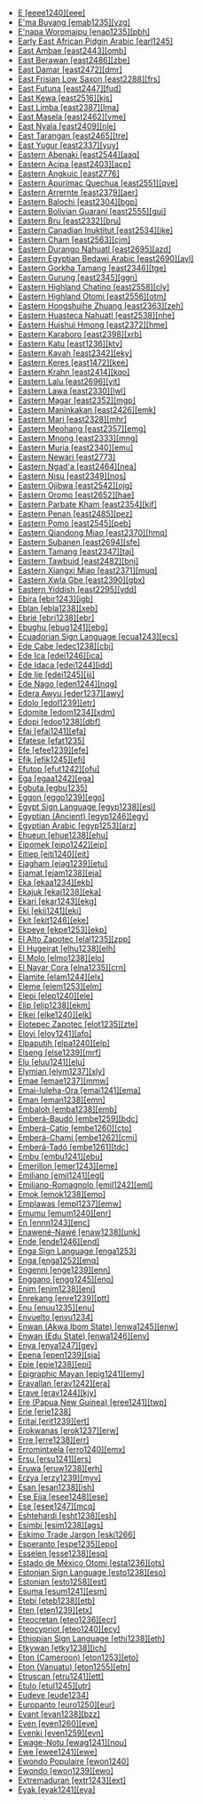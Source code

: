 - [E [eeee1240][eee]](tree/taikadai.taik1256/kamtai.kamt1241/betai.beta1258/daic.daic1237/northerndaic.nort3180/northerntai.nort3189/unclassifiednortherntai.unun9894/e.eeee1240/e.eeee1240.ini)
- [E'ma Buyang [emab1235][yzg]](tree/taikadai.taik1256/kadaic.kada1291/easternkra.east2365/buyang.buya1244/northernbuyang.nort2744/emabuyang.emab1235/emabuyang.emab1235.ini)
- [E'napa Woromaipu [enap1235][pbh]](tree/cariban.cari1283/venezuelan.vene1261/pemongpanare.pemo1246/enapaworomaipu.enap1235/enapaworomaipu.enap1235.ini)
- [Early East African Pidgin Arabic [earl1245]](tree/pidgin.pidg1258/arabicbasedpidginpidgin.arab1397/earlyeastafricanpidginarabic.earl1245/earlyeastafricanpidginarabic.earl1245.ini)
- [East Ambae [east2443][omb]](tree/austronesian.aust1307/nuclearaustronesian.nucl1752/malayopolynesian.mala1545/centraleasternmalayopolynesian.cent2237/easternmalayopolynesian.east2712/oceanic.ocea1241/northandcentralvanuatu.nort3195/northernvanuatu.nort3205/ambae.amba1270/eastambae.east2443/eastambae.east2443.ini)
- [East Berawan [east2486][zbe]](tree/austronesian.aust1307/nuclearaustronesian.nucl1752/malayopolynesian.mala1545/northborneomalayopolynesian.nort3253/northsarawakan.nort3171/berawanlowerbaram.bera1263/berawan.bera1264/centraleastberawan.cent2097/eastberawan.east2486/eastberawan.east2486.ini)
- [East Damar [east2472][dmr]](tree/austronesian.aust1307/nuclearaustronesian.nucl1752/malayopolynesian.mala1545/centraleasternmalayopolynesian.cent2237/centralmalayopolynesian.cent2245/timorica.timo1259/northerntimorica.nort3194/eastdamar.east2472/eastdamar.east2472.ini)
- [East Frisian Low Saxon [east2288][frs]](tree/indoeuropean.indo1319/germanic.germ1287/northwestgermanic.nort3152/westgermanic.west2793/northseagermanic.nort3175/altsachsisch.alts1234/middlemodernlowgerman.midd1345/lowgerman.lowg1239/ostfriesischgroningisch.ostf1234/eastfrisianlowsaxon.east2288/eastfrisianlowsaxon.east2288.ini)
- [East Futuna [east2447][fud]](tree/austronesian.aust1307/nuclearaustronesian.nucl1752/malayopolynesian.mala1545/centraleasternmalayopolynesian.cent2237/easternmalayopolynesian.east2712/oceanic.ocea1241/centralpacific.cent2060/eastfijianpolynesian.east2445/polynesian.poly1242/nuclearpolynesian.nucl1485/eastfutuna.east2447/eastfutuna.east2447.ini)
- [East Kewa [east2516][kjs]](tree/nucleartransnewguinea.nucl1709/engakewahuli.enga1254/kewahuli.kewa1249/sauangalkewa.anga1291/angalkewa.anga1313/kewa.kewa1250/eastkewa.east2516/eastkewa.east2516.ini)
- [East Limba [east2387][lma]](tree/atlanticcongo.atla1278/limba.limb1267/eastlimba.east2387/eastlimba.east2387.ini)
- [East Masela [east2462][vme]](tree/austronesian.aust1307/nuclearaustronesian.nucl1752/malayopolynesian.mala1545/centraleasternmalayopolynesian.cent2237/centralmalayopolynesian.cent2245/babar.baba1274/southbabar.sout2881/maselasouthbabar.mase1249/eastmasela.east2462/eastmasela.east2462.ini)
- [East Nyala [east2409][nle]](tree/atlanticcongo.atla1278/voltacongo.volt1241/benuecongo.benu1247/bantoid.bant1294/southernbantoid.sout3152/narrowbantu.narr1281/eastbantu.east2731/northeastsavannabantu.nort3203/greatlakesbantu.grea1289/greaterluyia.grea1291/luyia.luyi1234/saamiawangabukusu.saam1284/saamiawanga.saam1285/centralluyia.cent2288/eastnyala.east2409/eastnyala.east2409.ini)
- [East Tarangan [east2465][tre]](tree/austronesian.aust1307/nuclearaustronesian.nucl1752/malayopolynesian.mala1545/centraleasternmalayopolynesian.cent2237/centralmalayopolynesian.cent2245/aru.aruu1241/easttarangan.east2465/easttarangan.east2465.ini)
- [East Yugur [east2337][yuy]](tree/mongolic.mong1329/southernperipherymongolic.sout2705/eastyugur.east2337/eastyugur.east2337.ini)
- [Eastern Abenaki [east2544][aaq]](tree/algic.algi1248/algonquian.algo1256/easternalgonquian.east2700/easternabenaki.east2544/easternabenaki.east2544.ini)
- [Eastern Acipa [east2403][acp]](tree/atlanticcongo.atla1278/voltacongo.volt1241/benuecongo.benu1247/kainji.kain1275/centralkainji.cent2242/shirorokamuku.shir1273/kamukuhungwarya.kamu1261/kamuku.kamu1262/rogosagamuksamasambuga.rogo1239/sagamuksamasambuga.saga1266/easternacipa.east2403/easternacipa.east2403.ini)
- [Eastern Angkuic [east2776]](tree/austroasiatic.aust1305/khasipalaung.khas1273/palaungic.pala1352/eastpalaungic.east2331/angkuic.angk1246/easternangkuic.east2776/easternangkuic.east2776.ini)
- [Eastern Apurímac Quechua [east2551][qve]](tree/quechuan.quec1387/quechuaii.quec1388/quechuaiic.quec1389/cuscanquechua.cusc1235/easternapurimacquechua.east2551/easternapurimacquechua.east2551.ini)
- [Eastern Arrernte [east2379][aer]](tree/pamanyungan.pama1250/arandicthurayura.aran1266/arandic.aran1267/aranda.aran1263/easternarrernte.east2379/easternarrernte.east2379.ini)
- [Eastern Balochi [east2304][bgp]](tree/indoeuropean.indo1319/indoiranian.indo1320/iranian.iran1269/westerniranian.west2794/northwesterniranian.nort3177/balochic.balo1260/easternbalochi.east2304/easternbalochi.east2304.ini)
- [Eastern Bolivian Guaraní [east2555][gui]](tree/tupian.tupi1275/mawetiguarani.mawe1252/awetiguarani.awet1245/tupiguarani.tupi1276/tupiguaranisubgroupi.tupi1277/tupiguaranisubgroupib.tupi1283/chiriguanic.chir1295/easternbolivianguarani.east2555/easternbolivianguarani.east2555.ini)
- [Eastern Bru [east2332][bru]](tree/austroasiatic.aust1305/katuic.katu1271/westkatuic.west1492/brouso.brou1236/bru.bruu1238/easternbru.east2332/easternbru.east2332.ini)
- [Eastern Canadian Inuktitut [east2534][ike]](tree/eskimoaleut.eski1264/eskimo.eski1265/inuit.inui1246/easterncanadianinuktitut.east2534/easterncanadianinuktitut.east2534.ini)
- [Eastern Cham [east2563][cjm]](tree/austronesian.aust1307/nuclearaustronesian.nucl1752/malayopolynesian.mala1545/malayosumbawan.mala1536/northandeastmalayosumbawan.nort3170/acehchamic.cham1327/chamic.cham1330/coastalchamic.coas1305/cham.cham1328/easterncham.east2563/easterncham.east2563.ini)
- [Eastern Durango Nahuatl [east2695][azd]](tree/utoaztecan.utoa1244/southernutoaztecan.sout3136/coracholaztecan.cora1261/aztec.azte1234/westernnahuatl.west2809/westernperipherynorthguerreronahuatl.west2814/westernperipherynahuatl.west2825/durangonahuatl.dura1246/easterndurangonahuatl.east2695/easterndurangonahuatl.east2695.ini)
- [Eastern Egyptian Bedawi Arabic [east2690][avl]](tree/afroasiatic.afro1255/semitic.semi1276/westsemitic.west2786/centralsemitic.cent2236/arabian.arab1394/arabic.arab1395/egypticarabic.egyp1251/easternegyptianbedawiarabic.east2690/easternegyptianbedawiarabic.east2690.ini)
- [Eastern Gorkha Tamang [east2346][tge]](tree/sinotibetan.sino1245/bodic.bodi1256/kaikeghaletamangic.kaik1248/ghaletamangic.ghal1247/tamangic.tama1367/nucleartamang.nucl1729/easterngorkhatamang.east2346/easterngorkhatamang.east2346.ini)
- [Eastern Gurung [east2345][ggn]](tree/sinotibetan.sino1245/bodic.bodi1256/kaikeghaletamangic.kaik1248/ghaletamangic.ghal1247/tamangic.tama1367/gurungic.guru1260/gurung.guru1261/easterngurung.east2345/easterngurung.east2345.ini)
- [Eastern Highland Chatino [east2558][cly]](tree/otomanguean.otom1299/easternotomanguean.east2557/popolocazapotecan.popo1292/zapotecan.zapo1436/chatino.chat1268/corechatino.core1263/coastalchatino.coas1314/easternchatino.east2736/easternhighlandchatino.east2558/easternhighlandchatino.east2558.ini)
- [Eastern Highland Otomi [east2556][otm]](tree/otomanguean.otom1299/westernotomanguean.west2783/otopamechinantecan.otop1241/otopamean.otop1242/otomian.otom1297/otomi.otom1300/easternotomi.east2737/easternhighlandotomi.east2556/easternhighlandotomi.east2556.ini)
- [Eastern Hongshuihe Zhuang [east2363][zeh]](tree/taikadai.taik1256/kamtai.kamt1241/betai.beta1258/daic.daic1237/northerndaic.nort3180/northerntai.nort3189/easternhongshuihezhuang.east2363/easternhongshuihezhuang.east2363.ini)
- [Eastern Huasteca Nahuatl [east2538][nhe]](tree/utoaztecan.utoa1244/southernutoaztecan.sout3136/coracholaztecan.cora1261/aztec.azte1234/easternnahuatl.east2720/huastecanahuatl.huas1257/easternhuastecanahuatl.east2538/easternhuastecanahuatl.east2538.ini)
- [Eastern Huishui Hmong [east2372][hme]](tree/hmongmien.hmon1336/hmongic.hmon1337/nuclearhmongichone.nucl1714/nuclearhmongic.nucl1720/westhmongic.west2803/greaterchuanqiandian.grea1295/huishui.huis1239/easternhuishuihmong.east2372/easternhuishuihmong.east2372.ini)
- [Eastern Karaboro [east2398][xrb]](tree/atlanticcongo.atla1278/voltacongo.volt1241/northvoltacongo.nort3149/senufo.senu1239/karaboro.kara1479/easternkaraboro.east2398/easternkaraboro.east2398.ini)
- [Eastern Katu [east1236][ktv]](tree/austroasiatic.aust1305/katuic.katu1271/katu.katu1272/nuclearkatu.nucl1297/easternkatu.east1236/easternkatu.east1236.ini)
- [Eastern Kayah [east2342][eky]](tree/sinotibetan.sino1245/karenic.kare1337/centralkaren.cent1999/kayah.kaya1317/easternkayah.east2342/easternkayah.east2342.ini)
- [Eastern Keres [east1472][kee]](tree/keresan.kere1287/easternkeres.east1472/easternkeres.east1472.ini)
- [Eastern Krahn [east2414][kqo]](tree/atlanticcongo.atla1278/voltacongo.volt1241/kru.krua1234/westernkru.west2485/wee.weea1234/easternkrahn.east2414/easternkrahn.east2414.ini)
- [Eastern Lalu [east2696][yit]](tree/bookkeeping.book1242/easternlalu.east2696/easternlalu.east2696.ini)
- [Eastern Lawa [east2330][lwl]](tree/austroasiatic.aust1305/khasipalaung.khas1273/palaungic.pala1352/eastpalaungic.east2331/waic.waic1245/walawa.wala1271/lawa.lawa1256/easternlawa.east2330/easternlawa.east2330.ini)
- [Eastern Magar [east2352][mgp]](tree/sinotibetan.sino1245/himalayish.hima1249/mahakiranti.maha1306/khammagarchepang.kham1285/magar.maga1261/easternmagar.east2352/easternmagar.east2352.ini)
- [Eastern Maninkakan [east2426][emk]](tree/mande.mand1469/westernmande.west2780/mandingkpelle.mand1431/centralmande.cent2047/mandingjogo.mand1432/mandingvai.mand1433/mandingmokole.mand1434/manding.mand1435/eastmanding.east2425/manenkan.mane1267/easternmaninkakan.east2426/easternmaninkakan.east2426.ini)
- [Eastern Mari [east2328][mhr]](tree/uralic.ural1272/mari.mari1278/easternmari.east2328/easternmari.east2328.ini)
- [Eastern Meohang [east2357][emg]](tree/sinotibetan.sino1245/himalayish.hima1249/mahakiranti.maha1306/kiranti.kira1253/easternkiranti.east2719/upperarun.uppe1412/mewahang.mewa1252/easternmeohang.east2357/easternmeohang.east2357.ini)
- [Eastern Mnong [east2333][mng]](tree/austroasiatic.aust1305/bahnaric.bahn1264/southbahnaric.sout2690/mnongstiengchrau.mnon1258/mnong.mnon1259/easternmnong.east2333/easternmnong.east2333.ini)
- [Eastern Muria [east2340][emu]](tree/dravidian.drav1251/southdravidian.sout3133/southdravidianii.sout3139/gondi.gond1265/southeastgondi.sout3234/generalsoutheastgondi.gene1245/muria.muri1262/easternmuria.east2340/easternmuria.east2340.ini)
- [Eastern Newari [east2773]](tree/sinotibetan.sino1245/himalayish.hima1249/mahakiranti.maha1306/newaric.newa1245/newar.newa1247/easternnewari.east2773/easternnewari.east2773.ini)
- [Eastern Ngad'a [east2464][nea]](tree/austronesian.aust1307/nuclearaustronesian.nucl1752/malayopolynesian.mala1545/centraleasternmalayopolynesian.cent2237/centralmalayopolynesian.cent2245/floressumbahawu.flor1240/floresbarat.flor1241/ngadaliopaluqe.ngad1265/ngadalio.ngad1266/ngada.ngad1267/easternngada.east2464/easternngada.east2464.ini)
- [Eastern Nisu [east2349][nos]](tree/sinotibetan.sino1245/burmoqiangic.burm1265/loloburmese.lolo1265/loloish.lolo1267/nilikazhouish.nili1235/southeasternngwi.sout3212/nisoid.niso1234/nisunyisu.nisu1237/nisu.nisu1238/northnisu.nort2717/easternnisu.east2349/easternnisu.east2349.ini)
- [Eastern Ojibwa [east2542][ojg]](tree/algic.algi1248/algonquian.algo1256/easterngreatlakesalgonquian.east2765/ojibwapotawatomi.ojib1240/ojibwa.ojib1241/nuclearojibwe.nucl1723/centraleasternsouthwesternojibwa.cent2252/easternojibwa.east2542/easternojibwa.east2542.ini)
- [Eastern Oromo [east2652][hae]](tree/afroasiatic.afro1255/cushitic.cush1243/eastcushitic.east2699/lowlandeastcushitic.lowl1267/southernlowlandeastcushitic.sout3055/mainstreamlowlandeastcushitic.main1283/oromoid.nucl1701/nuclearoromo.nucl1736/centraleasternoromo.cent2302/southeastnorthoromo.sout3218/easternoromo.east2652/easternoromo.east2652.ini)
- [Eastern Parbate Kham [east2354][kif]](tree/sinotibetan.sino1245/himalayish.hima1249/mahakiranti.maha1306/khammagarchepang.kham1285/kham.kham1286/parbatekham.parb1234/easternparbatekham.east2354/easternparbatekham.east2354.ini)
- [Eastern Penan [east2485][pez]](tree/austronesian.aust1307/nuclearaustronesian.nucl1752/malayopolynesian.mala1545/northborneomalayopolynesian.nort3253/northsarawakan.nort3171/kayankenyah.kaya1332/easternpenan.east2485/easternpenan.east2485.ini)
- [Eastern Pomo [east2545][peb]](tree/pomoan.pomo1273/russianriverandeastern.russ1265/easternpomo.east2545/easternpomo.east2545.ini)
- [Eastern Qiandong Miao [east2370][hmq]](tree/hmongmien.hmon1336/hmongic.hmon1337/nuclearhmongichone.nucl1714/nuclearhmongic.nucl1720/easthmongic.east2369/easternqiandongmiao.east2370/easternqiandongmiao.east2370.ini)
- [Eastern Subanen [east2694][sfe]](tree/austronesian.aust1307/nuclearaustronesian.nucl1752/malayopolynesian.mala1545/greatercentralphilippine.grea1284/subanen.suba1253/nuclearsubanen.nucl1726/eastnuclearsubanen.east2769/easternsubanen.east2694/easternsubanen.east2694.ini)
- [Eastern Tamang [east2347][taj]](tree/sinotibetan.sino1245/bodic.bodi1256/kaikeghaletamangic.kaik1248/ghaletamangic.ghal1247/tamangic.tama1367/nucleartamang.nucl1729/easterntamang.east2347/easterntamang.east2347.ini)
- [Eastern Tawbuid [east2482][bnj]](tree/austronesian.aust1307/nuclearaustronesian.nucl1752/malayopolynesian.mala1545/greatercentralphilippine.grea1284/southmangyan.sout2915/buhidtaubuid.buhi1244/batangan.bata1318/easterntawbuid.east2482/easterntawbuid.east2482.ini)
- [Eastern Xiangxi Miao [east2371][muq]](tree/hmongmien.hmon1336/hmongic.hmon1337/nuclearhmongichone.nucl1714/nuclearhmongic.nucl1720/northhmongic.nort2748/easternxiangximiao.east2371/easternxiangximiao.east2371.ini)
- [Eastern Xwla Gbe [east2390][gbx]](tree/atlanticcongo.atla1278/voltacongo.volt1241/kwavoltacongo.kwav1236/gbe.gbee1241/easterngbe.east2711/easternxwlagbe.east2390/easternxwlagbe.east2390.ini)
- [Eastern Yiddish [east2295][ydd]](tree/indoeuropean.indo1319/germanic.germ1287/northwestgermanic.nort3152/westgermanic.west2793/highgerman.high1286/middlemodernhighgerman.midd1349/modernhighgerman.mode1258/yiddish.yidd1255/easternyiddish.east2295/easternyiddish.east2295.ini)
- [Ebira [ebir1243][igb]](tree/atlanticcongo.atla1278/voltacongo.volt1241/benuecongo.benu1247/nupoid.nupo1239/ebira.ebir1243/ebira.ebir1243.ini)
- [Eblan [ebla1238][xeb]](tree/afroasiatic.afro1255/semitic.semi1276/eastsemitic.east2678/eblan.ebla1238/eblan.ebla1238.ini)
- [Ebrié [ebri1238][ebr]](tree/atlanticcongo.atla1278/voltacongo.volt1241/kwavoltacongo.kwav1236/nyo.nyoa1234/potoutano.poto1254/potou.poto1250/ebrie.ebri1238/ebrie.ebri1238.ini)
- [Ebughu [ebug1241][ebg]](tree/atlanticcongo.atla1278/voltacongo.volt1241/benuecongo.benu1247/deltacross.delt1251/lowercross.obol1242/ebughu.ebug1241/ebughu.ebug1241.ini)
- [Ecuadorian Sign Language [ecua1243][ecs]](tree/signlanguage.sign1238/signlanguages.sign1237/ecuadoriansignlanguage.ecua1243/ecuadoriansignlanguage.ecua1243.ini)
- [Ede Cabe [edec1238][cbj]](tree/atlanticcongo.atla1278/voltacongo.volt1241/benuecongo.benu1247/defoid.defo1239/yoruboid.yoru1244/edekiri.edek1238/ede.edea1234/easternede.east2738/edecabe.edec1238/edecabe.edec1238.ini)
- [Ede Ica [edei1246][ica]](tree/atlanticcongo.atla1278/voltacongo.volt1241/benuecongo.benu1247/defoid.defo1239/yoruboid.yoru1244/edekiri.edek1238/ede.edea1234/westernede.west2827/southwesternede.sout3187/edeica.edei1246/edeica.edei1246.ini)
- [Ede Idaca [edei1244][idd]](tree/atlanticcongo.atla1278/voltacongo.volt1241/benuecongo.benu1247/defoid.defo1239/yoruboid.yoru1244/edekiri.edek1238/ede.edea1234/westernede.west2827/southwesternede.sout3187/edeidaca.edei1244/edeidaca.edei1244.ini)
- [Ede Ije [edei1245][ijj]](tree/atlanticcongo.atla1278/voltacongo.volt1241/benuecongo.benu1247/defoid.defo1239/yoruboid.yoru1244/edekiri.edek1238/ede.edea1234/easternede.east2738/southeasternede.sout3186/edeije.edei1245/edeije.edei1245.ini)
- [Ede Nago [eden1244][nqg]](tree/atlanticcongo.atla1278/voltacongo.volt1241/benuecongo.benu1247/defoid.defo1239/yoruboid.yoru1244/edekiri.edek1238/ede.edea1234/easternede.east2738/southeasternede.sout3186/edenago.eden1244/edenago.eden1244.ini)
- [Edera Awyu [eder1237][awy]](tree/nucleartransnewguinea.nucl1709/centralandsouthnewguinea.cent2116/awyuok.awyu1265/greaterawyu.grea1275/awyudumut.awyu1263/awyu.awyu1264/ederaawyu.eder1237/ederaawyu.eder1237.ini)
- [Edolo [edol1239][etr]](tree/bosavi.bosa1245/etorobedamini.etor1234/edolo.edol1239/edolo.edol1239.ini)
- [Edomite [edom1234][xdm]](tree/bookkeeping.book1242/edomite.edom1234/edomite.edom1234.ini)
- [Edopi [edop1238][dbf]](tree/lakesplain.lake1255/tariku.tari1255/centraltariku.cent2110/edopi.edop1238/edopi.edop1238.ini)
- [Efai [efai1241][efa]](tree/atlanticcongo.atla1278/voltacongo.volt1241/benuecongo.benu1247/deltacross.delt1251/lowercross.obol1242/centrallowercross.cent2253/efai.efai1241/efai.efai1241.ini)
- [Efatese [efat1235]](tree/artificiallanguage.arti1236/efategroupbasedartificiallanguage.efat1240/efatese.efat1235/efatese.efat1235.ini)
- [Efe [efee1239][efe]](tree/centralsudanic.cent2225/membimangbutuefe.memb1239/mangbutuefe.mang1425/leseic.lese1245/efe.efee1239/efe.efee1239.ini)
- [Efik [efik1245][efi]](tree/atlanticcongo.atla1278/voltacongo.volt1241/benuecongo.benu1247/deltacross.delt1251/lowercross.obol1242/centrallowercross.cent2253/efikibibio.efik1244/efik.efik1245/efik.efik1245.ini)
- [Efutop [efut1242][ofu]](tree/atlanticcongo.atla1278/voltacongo.volt1241/benuecongo.benu1247/bantoid.bant1294/southernbantoid.sout3152/ekoidmbe.ekoi1237/ekoid.ekoi1236/ejaghamekajuk.ejag1240/efutopekajuk.efut1243/ndeefutop.ndee1247/efutop.efut1242/efutop.efut1242.ini)
- [Ega [egaa1242][ega]](tree/atlanticcongo.atla1278/voltacongo.volt1241/ega.egaa1242/ega.egaa1242.ini)
- [Egbuta [egbu1235]](tree/atlanticcongo.atla1278/voltacongo.volt1241/benuecongo.benu1247/bantoid.bant1294/southernbantoid.sout3152/narrowbantu.narr1281/centralwesternbantu.cent2260/greaterbangintomba.grea1286/ngiri.ngir1248/unclassifiedngiri.unun9926/unclassifiedngiri.uncl1482/budjac36.budj1234/egbuta.egbu1235/egbuta.egbu1235.ini)
- [Eggon [eggo1239][ego]](tree/atlanticcongo.atla1278/voltacongo.volt1241/benuecongo.benu1247/benuecongoplateau.benu1248/alumic.alum1249/jiliceggonic.jili1242/eggonake.eggo1240/eggon.eggo1239/eggon.eggo1239.ini)
- [Egypt Sign Language [egyp1238][esl]](tree/signlanguage.sign1238/signlanguages.sign1237/arabsign.arab1398/egyptsignlanguage.egyp1238/egyptsignlanguage.egyp1238.ini)
- [Egyptian (Ancient) [egyp1246][egy]](tree/afroasiatic.afro1255/egyptian.egyp1245/egyptianancient.egyp1246/egyptianancient.egyp1246.ini)
- [Egyptian Arabic [egyp1253][arz]](tree/afroasiatic.afro1255/semitic.semi1276/westsemitic.west2786/centralsemitic.cent2236/arabian.arab1394/arabic.arab1395/egypticarabic.egyp1251/egyptosudanicarabic.egyp1254/egyptianarabic.egyp1253/egyptianarabic.egyp1253.ini)
- [Ehueun [ehue1238][ehu]](tree/atlanticcongo.atla1278/voltacongo.volt1241/benuecongo.benu1247/akpesedoid.akpe1249/edoid.edoi1239/northwesternedoid.nort3183/osse.osse1244/ukueehueun.ukue1239/ehueun.ehue1238/ehueun.ehue1238.ini)
- [Eipomek [eipo1242][eip]](tree/nucleartransnewguinea.nucl1709/mek.mekk1240/easternmek.east2504/eipomek.eipo1242/eipomek.eipo1242.ini)
- [Eitiep [eiti1240][eit]](tree/nucleartorricelli.nucl1708/kombioarapeshurat.komb1276/kombioyambes.komb1271/kombioic.komb1275/eitiep.eiti1240/eitiep.eiti1240.ini)
- [Ejagham [ejag1239][etu]](tree/atlanticcongo.atla1278/voltacongo.volt1241/benuecongo.benu1247/bantoid.bant1294/southernbantoid.sout3152/ekoidmbe.ekoi1237/ekoid.ekoi1236/ejaghamekajuk.ejag1240/ejaghametung.ejag1241/ejagham.ejag1239/ejagham.ejag1239.ini)
- [Ejamat [ejam1238][eja]](tree/atlanticcongo.atla1278/northcentralatlantic.nort3146/centralatlantic.cent2230/bak.bakk1238/nuclearjola.nucl1345/fhjola.fhjo1234/pfjola.pfjo1234/herejamat.here1250/ejamat.ejam1238/ejamat.ejam1238.ini)
- [Eka [ekaa1234][ekb]](tree/sinotibetan.sino1245/burmoqiangic.burm1265/loloburmese.lolo1265/loloish.lolo1267/nilikazhouish.nili1235/lisoid.liso1234/nuclearlisoid.nucl1734/lisulalubalavu.lisu1252/lalubalavu.lalu1234/lalo.lalo1240/eka.ekaa1234/eka.ekaa1234.ini)
- [Ekajuk [ekaj1238][eka]](tree/atlanticcongo.atla1278/voltacongo.volt1241/benuecongo.benu1247/bantoid.bant1294/southernbantoid.sout3152/ekoidmbe.ekoi1237/ekoid.ekoi1236/ejaghamekajuk.ejag1240/efutopekajuk.efut1243/abanyomekajuk.aban1244/ekajuk.ekaj1238/ekajuk.ekaj1238.ini)
- [Ekari [ekar1243][ekg]](tree/nucleartransnewguinea.nucl1709/paniailakes.pani1259/ekari.ekar1243/ekari.ekar1243.ini)
- [Eki [ekii1241][eki]](tree/atlanticcongo.atla1278/voltacongo.volt1241/benuecongo.benu1247/deltacross.delt1251/lowercross.obol1242/oboloic.obol1244/eki.ekii1241/eki.ekii1241.ini)
- [Ekit [ekit1246][eke]](tree/atlanticcongo.atla1278/voltacongo.volt1241/benuecongo.benu1247/deltacross.delt1251/lowercross.obol1242/centrallowercross.cent2253/ekitetebi.ekit1245/ekit.ekit1246/ekit.ekit1246.ini)
- [Ekpeye [ekpe1253][ekp]](tree/atlanticcongo.atla1278/voltacongo.volt1241/benuecongo.benu1247/igboid.igbo1258/ekpeye.ekpe1253/ekpeye.ekpe1253.ini)
- [El Alto Zapotec [elal1235][zpp]](tree/otomanguean.otom1299/easternotomanguean.east2557/popolocazapotecan.popo1292/zapotecan.zapo1436/zapotec.zapo1437/westzapotec.west2645/westcentralwestzapotec.west2646/elaltozapotec.elal1235/elaltozapotec.elal1235.ini)
- [El Hugeirat [elhu1238][elh]](tree/nubian.nubi1251/westcentralnubian.west2781/centralnubian.cent2232/kordofannubian.kord1246/westernkordofannubian.west2807/elhugeirat.elhu1238/elhugeirat.elhu1238.ini)
- [El Molo [elmo1238][elo]](tree/afroasiatic.afro1255/cushitic.cush1243/eastcushitic.east2699/lowlandeastcushitic.lowl1267/southernlowlandeastcushitic.sout3055/mainstreamlowlandeastcushitic.main1283/omotana.omot1245/westernomotana.west2723/elmolo.elmo1238/elmolo.elmo1238.ini)
- [El Nayar Cora [elna1235][crn]](tree/utoaztecan.utoa1244/southernutoaztecan.sout3136/coracholaztecan.cora1261/corachol.cora1259/coran.cora1260/elnayarcora.elna1235/elnayarcora.elna1235.ini)
- [Elamite [elam1244][elx]](tree/elamite.elam1244/elamite.elam1244.ini)
- [Eleme [elem1253][elm]](tree/atlanticcongo.atla1278/voltacongo.volt1241/benuecongo.benu1247/deltacross.delt1251/ogonoid.ogon1240/westogonoid.west2469/eleme.elem1253/eleme.elem1253.ini)
- [Elepi [elep1240][ele]](tree/nucleartorricelli.nucl1708/marienberg.mari1433/elepikamasaumarienberg.elep1241/elepi.elep1240/elepi.elep1240.ini)
- [Elip [elip1238][ekm]](tree/atlanticcongo.atla1278/voltacongo.volt1241/benuecongo.benu1247/bantoid.bant1294/southernbantoid.sout3152/narrowbantu.narr1281/mbam.mbam1252/yambasaa60.yamb1256/bacanuclearyambasa.baca1247/nuclearyambasa.nucl1746/elipmaala.elip1239/elip.elip1238/elip.elip1238.ini)
- [Elkei [elke1240][elk]](tree/nucleartorricelli.nucl1708/auoloelkei.auol1234/oloelkei.oloe1234/elkei.elke1240/elkei.elke1240.ini)
- [Elotepec Zapotec [elot1235][zte]](tree/otomanguean.otom1299/easternotomanguean.east2557/popolocazapotecan.popo1292/zapotecan.zapo1436/zapotec.zapo1437/papabuco.papa1270/elotepeczapotec.elot1235/elotepeczapotec.elot1235.ini)
- [Eloyi [eloy1241][afo]](tree/atlanticcongo.atla1278/voltacongo.volt1241/benuecongo.benu1247/benuecongoplateau.benu1248/eloyi.eloy1241/eloyi.eloy1241.ini)
- [Elpaputih [elpa1240][elp]](tree/bookkeeping.book1242/elpaputih.elpa1240/elpaputih.elpa1240.ini)
- [Elseng [else1239][mrf]](tree/elseng.else1239/elseng.else1239.ini)
- [Elu [eluu1241][elu]](tree/austronesian.aust1307/nuclearaustronesian.nucl1752/malayopolynesian.mala1545/centraleasternmalayopolynesian.cent2237/easternmalayopolynesian.east2712/oceanic.ocea1241/admiraltyislands.admi1239/easternadmiraltyislands.east2459/manus.manu1262/eastmanus.east2460/kurtikeleere.kurt1251/kurtielu.kurt1252/elu.eluu1241/elu.eluu1241.ini)
- [Elymian [elym1237][xly]](tree/unclassifiable.uncl1493/elymian.elym1237/elymian.elym1237.ini)
- [Emae [emae1237][mmw]](tree/austronesian.aust1307/nuclearaustronesian.nucl1752/malayopolynesian.mala1545/centraleasternmalayopolynesian.cent2237/easternmalayopolynesian.east2712/oceanic.ocea1241/centralpacific.cent2060/eastfijianpolynesian.east2445/polynesian.poly1242/nuclearpolynesian.nucl1485/vanuatuloyaltyoutliers.vanu1245/emae.emae1237/emae.emae1237.ini)
- [Emai-Iuleha-Ora [emai1241][ema]](tree/atlanticcongo.atla1278/voltacongo.volt1241/benuecongo.benu1247/akpesedoid.akpe1249/edoid.edoi1239/northcentraledoid.nort3182/centralplainsedoid.cent2259/emaiiulehaora.emai1241/emaiiulehaora.emai1241.ini)
- [Eman [eman1238][emn]](tree/atlanticcongo.atla1278/voltacongo.volt1241/benuecongo.benu1247/bantoid.bant1294/southernbantoid.sout3152/tivoid.tivo1239/centraltivoid.cent2261/centraltivoidb.cent2268/eman.eman1238/eman.eman1238.ini)
- [Embaloh [emba1238][emb]](tree/austronesian.aust1307/nuclearaustronesian.nucl1752/malayopolynesian.mala1545/southsulawesi.sout2923/tamanicbugis.bugi1243/tamanic.tama1334/embaloh.emba1238/embaloh.emba1238.ini)
- [Emberá-Baudó [embe1259][bdc]](tree/chocoan.choc1280/embera.embe1258/atrato.atra1235/panamabaudoatrato.pana1309/emberabaudo.embe1259/emberabaudo.embe1259.ini)
- [Emberá-Catío [embe1260][cto]](tree/chocoan.choc1280/embera.embe1258/atrato.atra1235/emberacatio.embe1260/emberacatio.embe1260.ini)
- [Emberá-Chamí [embe1262][cmi]](tree/chocoan.choc1280/embera.embe1258/sanjuan.sanj1278/uppersanjuan.uppe1440/emberachami.embe1262/emberachami.embe1262.ini)
- [Emberá-Tadó [embe1261][tdc]](tree/chocoan.choc1280/embera.embe1258/sanjuan.sanj1278/uppersanjuan.uppe1440/emberatado.embe1261/emberatado.embe1261.ini)
- [Embu [embu1241][ebu]](tree/atlanticcongo.atla1278/voltacongo.volt1241/benuecongo.benu1247/bantoid.bant1294/southernbantoid.sout3152/narrowbantu.narr1281/eastbantu.east2731/northeastsavannabantu.nort3203/centralkenyabantu.cent2274/westerncentralkenyabantu.west2840/kikuyuembu.kiku1241/embu.embu1241/embu.embu1241.ini)
- [Emerillon [emer1243][eme]](tree/tupian.tupi1275/mawetiguarani.mawe1252/awetiguarani.awet1245/tupiguarani.tupi1276/tupiguaranisubgroupviii.tupi1281/wayampizoeemerillon.waya1271/zoeemerillon.zoee1241/emerillon.emer1243/emerillon.emer1243.ini)
- [Emiliano [emil1241][egl]](tree/indoeuropean.indo1319/italic.ital1284/latinofaliscan.lati1262/latinic.lati1263/imperiallatin.impe1234/romance.roma1334/italowesternromance.ital1285/westernromance.west2813/shiftedwesternromance.shif1234/northwesternshiftedromance.nort3208/galloitalian.gall1279/emilianoromagnolo.emil1243/emiliano.emil1241/emiliano.emil1241.ini)
- [Emiliano-Romagnolo [emil1242][eml]](tree/bookkeeping.book1242/emilianoromagnolo.emil1242/emilianoromagnolo.emil1242.ini)
- [Emok [emok1238][emo]](tree/lenguamascoy.leng1261/emok.emok1238/emok.emok1238.ini)
- [Emplawas [empl1237][emw]](tree/austronesian.aust1307/nuclearaustronesian.nucl1752/malayopolynesian.mala1545/centraleasternmalayopolynesian.cent2237/centralmalayopolynesian.cent2245/babar.baba1274/southbabar.sout2881/southwestbabar.sout2882/emplawas.empl1237/emplawas.empl1237.ini)
- [Emumu [emum1240][enr]](tree/pauwasi.pauw1244/easternpauwasi.east2530/emumu.emum1240/emumu.emum1240.ini)
- [En [ennn1243][enc]](tree/taikadai.taik1256/kadaic.kada1291/easternkra.east2365/buyang.buya1244/northernbuyang.nort2744/en.ennn1243/en.ennn1243.ini)
- [Enawené-Nawé [enaw1238][unk]](tree/arawakan.araw1281/centralmaipuran.cent2226/paresisaravekasaluma.pare1273/enawenenawe.enaw1238/enawenenawe.enaw1238.ini)
- [Ende [ende1246][end]](tree/austronesian.aust1307/nuclearaustronesian.nucl1752/malayopolynesian.mala1545/centraleasternmalayopolynesian.cent2237/centralmalayopolynesian.cent2245/floressumbahawu.flor1240/floresbarat.flor1241/ngadaliopaluqe.ngad1265/ngadalio.ngad1266/endelio.ende1245/ende.ende1246/ende.ende1246.ini)
- [Enga Sign Language [enga1253]](tree/signlanguage.sign1238/villagesignlanguage.vill1244/engasignlanguage.enga1253/engasignlanguage.enga1253.ini)
- [Enga [enga1252][enq]](tree/nucleartransnewguinea.nucl1709/engakewahuli.enga1254/engan.enga1251/enga.enga1252/enga.enga1252.ini)
- [Engenni [enge1239][enn]](tree/atlanticcongo.atla1278/voltacongo.volt1241/benuecongo.benu1247/akpesedoid.akpe1249/edoid.edoi1239/deltaedoid.delt1252/degemaengenni.dege1249/engenni.enge1239/engenni.enge1239.ini)
- [Enggano [engg1245][eno]](tree/austronesian.aust1307/nuclearaustronesian.nucl1752/malayopolynesian.mala1545/enggano.engg1245/enggano.engg1245.ini)
- [Enim [enim1238][eni]](tree/bookkeeping.book1242/enim.enim1238/enim.enim1238.ini)
- [Enrekang [enre1239][ptt]](tree/austronesian.aust1307/nuclearaustronesian.nucl1752/malayopolynesian.mala1545/southsulawesi.sout2923/northernsouthsulawesi.nort2894/masenrempulu.mase1250/enrekang.enre1239/enrekang.enre1239.ini)
- [Enu [enuu1235][enu]](tree/sinotibetan.sino1245/burmoqiangic.burm1265/loloburmese.lolo1265/loloish.lolo1267/hanijino.hani1249/bisoidhanic.biso1244/hanic.hani1250/bika.bika1252/enu.enuu1235/enu.enuu1235.ini)
- [Envuelto [envu1234]](tree/unclassifiable.uncl1493/envuelto.envu1234/envuelto.envu1234.ini)
- [Enwan (Akwa Ibom State) [enwa1245][enw]](tree/atlanticcongo.atla1278/voltacongo.volt1241/benuecongo.benu1247/deltacross.delt1251/lowercross.obol1242/enwanguda.enwa1244/enwanakwaibomstate.enwa1245/enwanakwaibomstate.enwa1245.ini)
- [Enwan (Edu State) [enwa1246][env]](tree/atlanticcongo.atla1278/voltacongo.volt1241/benuecongo.benu1247/akpesedoid.akpe1249/edoid.edoi1239/northcentraledoid.nort3182/unclassifiednorthcentraledoid.unun9932/unclassifiednorthcentraledoid.uncl1474/igweenwasasaru.igwe1239/enwanedustate.enwa1246/enwanedustate.enwa1246.ini)
- [Enya [enya1247][gey]](tree/atlanticcongo.atla1278/voltacongo.volt1241/benuecongo.benu1247/bantoid.bant1294/southernbantoid.sout3152/narrowbantu.narr1281/eastbantu.east2731/enyad10.enya1248/enya.enya1247/enya.enya1247.ini)
- [Epena [epen1239][sja]](tree/chocoan.choc1280/embera.embe1258/sanjuan.sanj1278/epena.epen1239/epena.epen1239.ini)
- [Epie [epie1238][epi]](tree/atlanticcongo.atla1278/voltacongo.volt1241/benuecongo.benu1247/akpesedoid.akpe1249/edoid.edoi1239/deltaedoid.delt1252/epie.epie1238/epie.epie1238.ini)
- [Epigraphic Mayan [epig1241][emy]](tree/mayan.maya1287/coremayan.core1254/westernmayan.west2865/cholantzeltalan.chol1286/cholan.chol1287/epigraphicmayan.epig1241/epigraphicmayan.epig1241.ini)
- [Eravallan [erav1242][era]](tree/dravidian.drav1251/southdravidian.sout3133/southdravidiani.sout3138/tamilkannada.tami1291/tamilkota.tami1292/tamiltoda.tami1293/tamilirula.tami1294/tamilkodagu.tami1297/tamilmalayalam.tami1298/tamiloid.tami1299/eravallan.erav1242/eravallan.erav1242.ini)
- [Erave [erav1244][kjy]](tree/nucleartransnewguinea.nucl1709/engakewahuli.enga1254/kewahuli.kewa1249/sauangalkewa.anga1291/angalkewa.anga1313/kewa.kewa1250/erave.erav1244/erave.erav1244.ini)
- [Ere (Papua New Guinea) [eree1241][twp]](tree/austronesian.aust1307/nuclearaustronesian.nucl1752/malayopolynesian.mala1545/centraleasternmalayopolynesian.cent2237/easternmalayopolynesian.east2712/oceanic.ocea1241/admiraltyislands.admi1239/easternadmiraltyislands.east2459/manus.manu1262/eastmanus.east2460/kurtikeleere.kurt1251/erepapuanewguinea.eree1241/erepapuanewguinea.eree1241.ini)
- [Erie [erie1238]](tree/unclassifiable.uncl1493/iroquoianunclassifiable.iroq1248/erie.erie1238/erie.erie1238.ini)
- [Eritai [erit1239][ert]](tree/lakesplain.lake1255/tariku.tari1255/easttariku.east2502/eritaiobokuitaibiritai.erit1238/eritai.erit1239/eritai.erit1239.ini)
- [Erokwanas [erok1237][erw]](tree/austronesian.aust1307/nuclearaustronesian.nucl1752/malayopolynesian.mala1545/centraleasternmalayopolynesian.cent2237/easternmalayopolynesian.east2712/southhalmaherawestnewguinea.sout2850/southhalmaherawestnewguinea.sout3229/bomberai.bomb1263/erokwanas.erok1237/erokwanas.erok1237.ini)
- [Erre [erre1238][err]](tree/giimbiyu.giim1238/urninganggic.urni1238/erre.erre1238/erre.erre1238.ini)
- [Erromintxela [erro1240][emx]](tree/mixedlanguage.mixe1287/basqueromanimixedlanguage.basq1267/erromintxela.erro1240/erromintxela.erro1240.ini)
- [Ersu [ersu1241][ers]](tree/sinotibetan.sino1245/burmoqiangic.burm1265/naqiangic.naqi1236/ersuic.ersu1242/ersu.ersu1241/ersu.ersu1241.ini)
- [Eruwa [eruw1238][erh]](tree/atlanticcongo.atla1278/voltacongo.volt1241/benuecongo.benu1247/akpesedoid.akpe1249/edoid.edoi1239/southwesternedoid.sout2805/eruwa.eruw1238/eruwa.eruw1238.ini)
- [Erzya [erzy1239][myv]](tree/uralic.ural1272/mordvin.mord1256/erzya.erzy1239/erzya.erzy1239.ini)
- [Esan [esan1238][ish]](tree/atlanticcongo.atla1278/voltacongo.volt1241/benuecongo.benu1247/akpesedoid.akpe1249/edoid.edoi1239/northcentraledoid.nort3182/centralplainsedoid.cent2259/esan.esan1238/esan.esan1238.ini)
- [Ese Ejja [esee1248][ese]](tree/panotacanan.pano1259/tacanan.taca1255/takanikchamik.taka1267/eseejja.esee1248/eseejja.esee1248.ini)
- [Ese [esee1247][mcq]](tree/koiarian.koia1260/baraic.bara1376/ese.esee1247/ese.esee1247.ini)
- [Eshtehardi [esht1238][esh]](tree/indoeuropean.indo1319/indoiranian.indo1320/iranian.iran1269/westerniranian.west2794/northwesterniranian.nort3177/tatic.tati1243/tatic.tati1244/southerntatic.sout3177/ramandkaraj.rama1272/eshtehardi.esht1238/eshtehardi.esht1238.ini)
- [Esimbi [esim1238][ags]](tree/atlanticcongo.atla1278/voltacongo.volt1241/benuecongo.benu1247/bantoid.bant1294/southernbantoid.sout3152/tivoid.tivo1239/esimbi.esim1238/esimbi.esim1238.ini)
- [Eskimo Trade Jargon [eski1266]](tree/pidgin.pidg1258/eskimobasedpidginpidgin.eski1267/eskimotradejargon.eski1266/eskimotradejargon.eski1266.ini)
- [Esperanto [espe1235][epo]](tree/artificiallanguage.arti1236/esperanto.espe1235/esperanto.espe1235.ini)
- [Esselen [esse1238][esq]](tree/esselen.esse1238/esselen.esse1238.ini)
- [Estado de México Otomi [esta1236][ots]](tree/otomanguean.otom1299/westernotomanguean.west2783/otopamechinantecan.otop1241/otopamean.otop1242/otomian.otom1297/southwesternotomi.sout3168/estadodemexicootomi.esta1236/estadodemexicootomi.esta1236.ini)
- [Estonian Sign Language [esto1238][eso]](tree/signlanguage.sign1238/signlanguages.sign1237/estoniansignlanguage.esto1238/estoniansignlanguage.esto1238.ini)
- [Estonian [esto1258][est]](tree/uralic.ural1272/finnic.finn1317/estonian.esto1258/estonian.esto1258.ini)
- [Esuma [esum1241][esm]](tree/unattested.unat1236/atlanticcongounattested.atla1280/esuma.esum1241/esuma.esum1241.ini)
- [Etebi [eteb1238][etb]](tree/atlanticcongo.atla1278/voltacongo.volt1241/benuecongo.benu1247/deltacross.delt1251/lowercross.obol1242/centrallowercross.cent2253/ekitetebi.ekit1245/etebi.eteb1238/etebi.eteb1238.ini)
- [Eten [eten1239][etx]](tree/atlanticcongo.atla1278/voltacongo.volt1241/benuecongo.benu1247/benuecongoplateau.benu1248/beromic.bero1241/itencaraberom.iten1244/eten.eten1239/eten.eten1239.ini)
- [Eteocretan [eteo1236][ecr]](tree/unclassifiable.uncl1493/eteocretan.eteo1236/eteocretan.eteo1236.ini)
- [Eteocypriot [eteo1240][ecy]](tree/unclassifiable.uncl1493/eteocypriot.eteo1240/eteocypriot.eteo1240.ini)
- [Ethiopian Sign Language [ethi1238][eth]](tree/signlanguage.sign1238/signlanguages.sign1237/aslic.asli1244/ethiopiansignlanguage.ethi1238/ethiopiansignlanguage.ethi1238.ini)
- [Etkywan [etky1238][ich]](tree/atlanticcongo.atla1278/voltacongo.volt1241/benuecongo.benu1247/jukunoid.juku1257/centraljukunoid.cent2241/kpanicen.kpan1245/etkywan.etky1238/etkywan.etky1238.ini)
- [Eton (Cameroon) [eton1253][eto]](tree/atlanticcongo.atla1278/voltacongo.volt1241/benuecongo.benu1247/bantoid.bant1294/southernbantoid.sout3152/narrowbantu.narr1281/bantuab10b20b30.bant1295/yaundefanga70.yaun1239/etoncameroon.eton1253/etoncameroon.eton1253.ini)
- [Eton (Vanuatu) [eton1255][etn]](tree/austronesian.aust1307/nuclearaustronesian.nucl1752/malayopolynesian.mala1545/centraleasternmalayopolynesian.cent2237/easternmalayopolynesian.east2712/oceanic.ocea1241/northandcentralvanuatu.nort3195/centralvanuatu.cent2269/epiefate.epie1239/efate.efat1236/southefatic.sout3196/etonvanuatu.eton1255/etonvanuatu.eton1255.ini)
- [Etruscan [etru1241][ett]](tree/etruscorhaetian.etru1243/etruscan.etru1241/etruscan.etru1241.ini)
- [Etulo [etul1245][utr]](tree/atlanticcongo.atla1278/voltacongo.volt1241/benuecongo.benu1247/idomoid.idom1262/akweya.etul1244/etuloidoma.etul1246/etulo.etul1245/etulo.etul1245.ini)
- [Eudeve [eude1234]](tree/utoaztecan.utoa1244/southernutoaztecan.sout3136/opataeudeve.opat1247/eudeve.eude1234/eudeve.eude1234.ini)
- [Europanto [euro1250][eur]](tree/bookkeeping.book1242/europanto.euro1250/europanto.euro1250.ini)
- [Evant [evan1238][bzz]](tree/atlanticcongo.atla1278/voltacongo.volt1241/benuecongo.benu1247/bantoid.bant1294/southernbantoid.sout3152/tivoid.tivo1239/centraltivoid.cent2261/centraltivoida.cent2267/tivevand.tive1237/evant.evan1238/evant.evan1238.ini)
- [Even [even1260][eve]](tree/tungusic.tung1282/northerntungusic.nort3147/even.even1260/even.even1260.ini)
- [Evenki [even1259][evn]](tree/tungusic.tung1282/northerntungusic.nort3147/westtungus.west2427/evenki.even1259/evenki.even1259.ini)
- [Ewage-Notu [ewag1241][nou]](tree/nucleartransnewguinea.nucl1709/greaterbinanderean.bina1276/binanderean.bina1279/nuclearbinanderean.nucl1603/southbinandere.sout2934/coastalbinandere.coas1297/ewagenotu.ewag1241/ewagenotu.ewag1241.ini)
- [Ewe [ewee1241][ewe]](tree/atlanticcongo.atla1278/voltacongo.volt1241/kwavoltacongo.kwav1236/gbe.gbee1241/westerngbe.west2802/ewe.ewee1241/ewe.ewee1241.ini)
- [Ewondo Populaire [ewon1240]](tree/pidgin.pidg1258/ewondobasedpidgin.ewon1242/ewondopopulaire.ewon1240/ewondopopulaire.ewon1240.ini)
- [Ewondo [ewon1239][ewo]](tree/atlanticcongo.atla1278/voltacongo.volt1241/benuecongo.benu1247/bantoid.bant1294/southernbantoid.sout3152/narrowbantu.narr1281/bantuab10b20b30.bant1295/yaundefanga70.yaun1239/ewondobebele.ewon1241/ewondo.ewon1239/ewondo.ewon1239.ini)
- [Extremaduran [extr1243][ext]](tree/indoeuropean.indo1319/italic.ital1284/latinofaliscan.lati1262/latinic.lati1263/imperiallatin.impe1234/romance.roma1334/italowesternromance.ital1285/westernromance.west2813/shiftedwesternromance.shif1234/southwesternshiftedromance.sout3183/westiberoromance.west2838/castilic.cast1243/extremaduran.extr1243/extremaduran.extr1243.ini)
- [Eyak [eyak1241][eya]](tree/athapaskaneyaktlingit.atha1245/athapaskaneyak.atha1246/eyak.eyak1241/eyak.eyak1241.ini)
